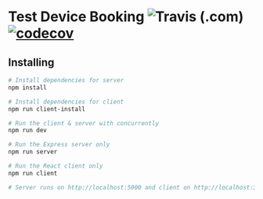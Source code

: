 # Test Device Booking ![Travis (.com)](https://img.shields.io/travis/com/alexweininger/Test-Device-Booking.svg) [![codecov](https://codecov.io/gh/alexweininger/Test-Device-Booking/branch/master/graph/badge.svg)](https://codecov.io/gh/alexweininger/Test-Device-Booking/branch/TeamB)

## Installing

``` bash
# Install dependencies for server
npm install

# Install dependencies for client
npm run client-install

# Run the client & server with concurrently
npm run dev

# Run the Express server only
npm run server

# Run the React client only
npm run client

# Server runs on http://localhost:5000 and client on http://localhost:3000
```
